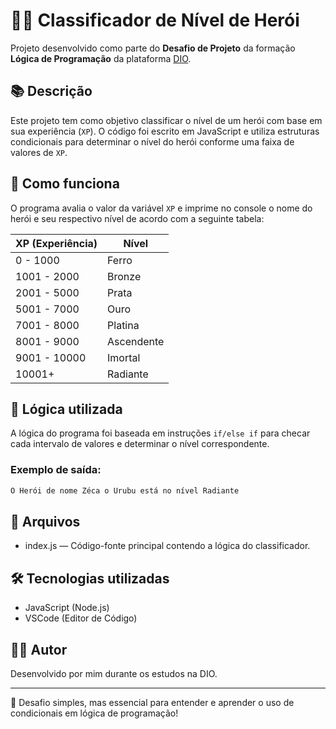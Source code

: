 # 🦸‍♂️ Classificador de Nível de Herói

Projeto desenvolvido como parte do **Desafio de Projeto** da formação **Lógica de Programação** da plataforma [DIO](https://www.dio.me).

## 📚 Descrição

Este projeto tem como objetivo classificar o nível de um herói com base em sua experiência (`XP`). O código foi escrito em JavaScript e utiliza estruturas condicionais para determinar o nível do herói conforme uma faixa de valores de `XP`.

## 🚀 Como funciona

O programa avalia o valor da variável `XP` e imprime no console o nome do herói e seu respectivo nível de acordo com a seguinte tabela:

| XP (Experiência) | Nível         |
|------------------|---------------|
| 0 - 1000         | Ferro         |
| 1001 - 2000      | Bronze        |
| 2001 - 5000      | Prata         |
| 5001 - 7000      | Ouro          |
| 7001 - 8000      | Platina       |
| 8001 - 9000      | Ascendente    |
| 9001 - 10000     | Imortal       |
| 10001+           | Radiante      |

## 🧠 Lógica utilizada

A lógica do programa foi baseada em instruções `if/else if` para checar cada intervalo de valores e determinar o nível correspondente.

### Exemplo de saída:

```bash
O Herói de nome Zéca o Urubu está no nível Radiante
```

## 📂 Arquivos
<ul>
  <li>index.js — Código-fonte principal contendo a lógica do classificador.</li>
</ul>

## 🛠️ Tecnologias utilizadas
<ul>
  <li>JavaScript (Node.js)</li>
  <li>VSCode (Editor de Código)</li>
</ul>

## 👨‍🎓 Autor

Desenvolvido por mim durante os estudos na DIO.

---

🧪 Desafio simples, mas essencial para entender e aprender o uso de condicionais em lógica de programação!
